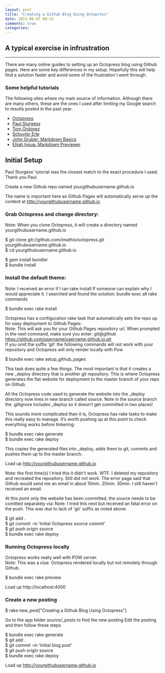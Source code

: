 ```yaml
---
layout: post
title: "Creating a Github Blog Using Octopress"
date: 2013-06-07 09:33
comments: true
categories:
---
```


A typical exercise in infrustration
---------------------
---------------------
There are many online guides to setting up an Octopress blog using Github pages.
Here are some key differences in my setup. Hopefully this will help find a solution faster and  avoid some of the frustration I went through.

### Some helpful tutorials
The following sites where my main source of information. Although there are many others, these are the ones I used after limiting my Google search
to results posted in the past year.

<ul>
    <li><a href="http://octopress.org/docs/setup/" title="Octopress">Octopress</a></li>
    <li><a href="http://paulsturgess.co.uk/blog/2013/04/24/hello-octopress-and-github-pages/" title="Paul Sturgess">Paul Sturgess</a></li>
    <li><a href="http://www.tomordonez.com/blog/2012/06/04/creating-a-github-blog-using-octopress/" title="Tom Ordonez">Tom Ordonez</a></li>
    <li><a href="http://schuyler.info/blog/how-to-setup-a-new-octopress-blog-on-github-pages.html" title="Schuyler Erle">Schuyler Erle</a></li>
    <li><a href="http://daringfireball.net/projects/markdown/basics" title="John Gruber">John Gruber: Markdown Basics</a></li>
    <li><a href="http://tmpvar.com/markdown.html" title="Elijah Insua">Elijah Insua: Markdown Previewer</a></li>
</ul>

Initial Setup
---------------------
Paul Sturgess' tutorial was the closest match to the exact procedure I used. Thank you Paul.

Create a new Github repo named yourgithubusername.github.io

The name is important here as Github Pages will automatically serve up the content at http://yourgithubusername.github.io

### Grab Octopress and change directory:
Note: When you clone Octopress, it will create a directory named yourgithubusername.github.io

$ git clone git://github.com/imathis/octopress.git yourgithubusername.github.io <br />
$ cd yourgithubusername.github.io <br />

$ gem install bundler <br />
$ bundle install

### Install the default theme:
Note: I received an error if I ran rake install
If someone can explain why I would appreciate it. I searched and found the solution: bundle exec all rake commands

$ bundle exec rake install

Octopress has a configuration rake task that automatically sets the repo up for easy deployment to Github Pages: <br />
Note: This will ask you for your Github Pages repository url.
When prompted in the next command, make sure you enter: git@github https://github.com/username/username.github.io.git <br />
If you omit the suffix 'git' the following commands will not work with your repository and Octopress will only render locally with Pow

$ bundle exec rake setup_github_pages

This task does quite a few things. The most important is that it creates a new _deploy directory that is another git repository. This is where Octopress generates the flat website for deployment to the master branch of your repo on Github.

All the Octopress code used to generate the website into the _deploy directory now lives in new branch called source. Note in the source branch the .gitignore includes _deploy so it doesn’t get committed in two places!

This sounds more complicated than it is, Octopress has rake tasks to make this really easy to manage. It’s worth pushing up at this point to check everything works before tinkering:

$ bundle exec rake generate <br />
$ bundle exec rake deploy

This copies the generated files into _deploy, adds them to git, commits and pushes them up to the master branch.

Load up http://yourgithubusername.github.io

Note: the first time(s) I tried this it didn't work. WTF. I deleted my repository and recreated the repository. Still did not work.
The error page said that Github would send me an email in about 10min. 20min. 30min. I still haven't received an email.

At this point only the website has been committed, the source needs to be comitted separately via:
Note: I tried this next but received an fatal error on the push. This was due to lack of 'git' suffix as noted above.

$ git add . <br />
$ git commit -m 'Initial Octopress source commit' <br />
$ git push origin source <br />
$ bundle exec rake deploy <br />

### Running Octopress locally
Octopress works really well with POW server. <br />
Note: This was a clue. Octopress rendered locally but not remotely through Github.

$ bundle exec rake preview

Load up http://localhost:4000

### Create a new posting
$ rake new_post["Creating a Github Blog Using Octopress"]

Go to the app folder source/_posts to find the new posting
Edit the posting and then follow these steps

$ bundle exec rake  generate<br />
$ git add . <br />
$ git commit -m 'Initial blog post' <br />
$ git push origin source <br />
$ bundle exec rake deploy <br />

Load up http://yourgithubusername.github.io
